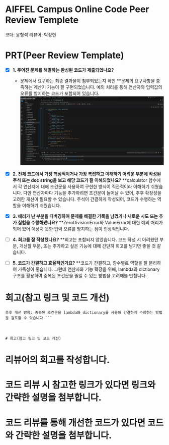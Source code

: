 # AIFFEL Campus Online Code Peer Review Templete
코더: 윤형석
리뷰어: 박정현


# PRT(Peer Review Template)
- [x]  **1. 주어진 문제를 해결하는 완성된 코드가 제출되었나요?**
    - 문제에서 요구하는 최종 결과물이 첨부되었는지 확인
       **문제의 요구사항을 충족하는 계산기 기능이 잘 구현되었습니다. 예외 처리를 통해 연산자와 입력값의 오류를 방지하는 코드가 포함되어 있습니다.
        ![image02](./image02.png)
    
- [x]  **2. 전체 코드에서 가장 핵심적이거나 가장 복잡하고 이해하기 어려운 부분에 작성된 
주석 또는 doc string을 보고 해당 코드가 잘 이해되었나요?**
        **calculator 함수에서 각 연산자에 대해 조건문을 사용하여 구현한 방식이 직관적이라 이해하기 쉬웠습니다.
        다만 연산자마다 기능을 추가하려면 조건문이 늘어날 수 있어, 추후 확장성을 고려한 개선이 필요할 수 있습니다.
        주석이 간결하게 작성되어, 코드가 수행하는 역할을 이해하기 쉬웠습니다.
        
- [x]  **3. 에러가 난 부분을 디버깅하여 문제를 해결한 기록을 남겼거나
새로운 시도 또는 추가 실험을 수행해봤나요?**
       **ZeroDivisionError와 ValueError에 대한 예외 처리가 되어 있어 예상치 못한 입력 오류를 방지하는 점이 인상적입니다. 
        
- [ ]  **4. 회고를 잘 작성했나요?**
       **회고는 포함되지 않았습니다. 코드 작성 시 어려웠던 부분, 개선할 부분,
       또는 추가하고 싶은 기능에 대해 간단히 회고를 남기면 좋을 것 같습니다.
        
- [ ]  **5. 코드가 간결하고 효율적인가요?**
       **코드가 간결하고, 함수별로 역할을 잘 분리하여 가독성이 좋습니다. 그런데 연산자와 기능 확장을 위해, lambda와 dictionary 구조를 활용하여
       중복된 조건문을 줄일 수 있는 방법을 고려해볼 만합니다.


# 회고(참고 링크 및 코드 개선)
```
추후 개선 방향: 중복된 조건문을 lambda와 dictionary를 사용해 간결하게 수정하는 방법을 검토할 수 있습니다.```



# 회고(참고 링크 및 코드 개선)
```
# 리뷰어의 회고를 작성합니다.
# 코드 리뷰 시 참고한 링크가 있다면 링크와 간략한 설명을 첨부합니다.
# 코드 리뷰를 통해 개선한 코드가 있다면 코드와 간략한 설명을 첨부합니다.
```
